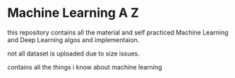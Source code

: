 # Machine Learning A Z

this repository contains all the material and self practiced Machine Learning and Deep Learning algos and implementaion.

not all dataset is uploaded due to size issues.

contains all the things i know about machine learning
